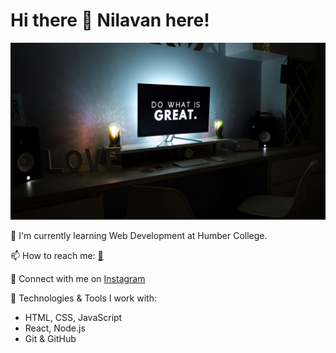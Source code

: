 # Hi there 👋 Nilavan here!

![Image](martin-shreder-5Xwaj9gaR0g-unsplash.jpg)

🌱 I'm currently learning Web Development at Humber College.

📫 How to reach me: [📨](mailto:seranilavan0710@gmail.com)

💼 Connect with me on [Instagram](https://www.instagram.com/_nilavan_s/)

🚀 Technologies & Tools I work with:
- HTML, CSS, JavaScript
- React, Node.js
- Git & GitHub


